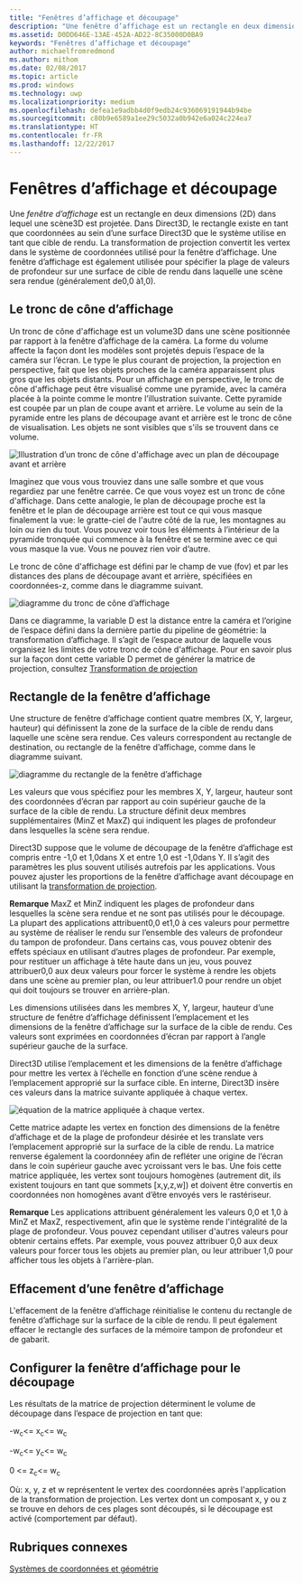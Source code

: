 ```yaml
---
title: "Fenêtres d’affichage et découpage"
description: "Une fenêtre d’affichage est un rectangle en deux dimensions (2D) dans lequel une scène3D est projetée."
ms.assetid: D0DD646E-13AE-452A-AD22-8C35000D0BA9
keywords: "Fenêtres d’affichage et découpage"
author: michaelfromredmond
ms.author: mithom
ms.date: 02/08/2017
ms.topic: article
ms.prod: windows
ms.technology: uwp
ms.localizationpriority: medium
ms.openlocfilehash: defea1e9adbb4d0f9edb24c936069191944b94be
ms.sourcegitcommit: c80b9e6589a1ee29c5032a0b942e6a024c224ea7
ms.translationtype: HT
ms.contentlocale: fr-FR
ms.lasthandoff: 12/22/2017
---
```

# <a name="viewports-and-clipping"></a>Fenêtres d’affichage et découpage


Une *fenêtre d’affichage* est un rectangle en deux dimensions (2D) dans lequel une scène3D est projetée. Dans Direct3D, le rectangle existe en tant que coordonnées au sein d’une surface Direct3D que le système utilise en tant que cible de rendu. La transformation de projection convertit les vertex dans le système de coordonnées utilisé pour la fenêtre d’affichage. Une fenêtre d’affichage est également utilisée pour spécifier la plage de valeurs de profondeur sur une surface de cible de rendu dans laquelle une scène sera rendue (généralement de0,0 à1,0).

## <a name="span-idtheviewingfrustumspanspan-idtheviewingfrustumspanspan-idtheviewingfrustumspanthe-viewing-frustum"></a><span id="The_Viewing_Frustum"></span><span id="the_viewing_frustum"></span><span id="THE_VIEWING_FRUSTUM"></span>Le tronc de cône d’affichage


Un tronc de cône d'affichage est un volume3D dans une scène positionnée par rapport à la fenêtre d’affichage de la caméra. La forme du volume affecte la façon dont les modèles sont projetés depuis l’espace de la caméra sur l’écran. Le type le plus courant de projection, la projection en perspective, fait que les objets proches de la caméra apparaissent plus gros que les objets distants. Pour un affichage en perspective, le tronc de cône d'affichage peut être visualisé comme une pyramide, avec la caméra placée à la pointe comme le montre l’illustration suivante. Cette pyramide est coupée par un plan de coupe avant et arrière. Le volume au sein de la pyramide entre les plans de découpage avant et arrière est le tronc de cône de visualisation. Les objets ne sont visibles que s'ils se trouvent dans ce volume.

![Illustration d’un tronc de cône d'affichage avec un plan de découpage avant et arrière](images/frustum.png)

Imaginez que vous vous trouviez dans une salle sombre et que vous regardiez par une fenêtre carrée. Ce que vous voyez est un tronc de cône d'affichage. Dans cette analogie, le plan de découpage proche est la fenêtre et le plan de découpage arrière est tout ce qui vous masque finalement la vue: le gratte-ciel de l'autre côté de la rue, les montagnes au loin ou rien du tout. Vous pouvez voir tous les éléments à l’intérieur de la pyramide tronquée qui commence à la fenêtre et se termine avec ce qui vous masque la vue. Vous ne pouvez rien voir d’autre.

Le tronc de cône d'affichage est défini par le champ de vue (fov) et par les distances des plans de découpage avant et arrière, spécifiées en coordonnées-z, comme dans le diagramme suivant.

![diagramme du tronc de cône d’affichage](images/fovdiag.png)

Dans ce diagramme, la variable D est la distance entre la caméra et l’origine de l’espace défini dans la dernière partie du pipeline de géométrie: la transformation d’affichage. Il s’agit de l’espace autour de laquelle vous organisez les limites de votre tronc de cône d'affichage. Pour en savoir plus sur la façon dont cette variable D permet de générer la matrice de projection, consultez [Transformation de projection](projection-transform.md)

## <a name="span-idviewportrectanglespanspan-idviewportrectanglespanspan-idviewportrectanglespanviewport-rectangle"></a><span id="Viewport_Rectangle"></span><span id="viewport_rectangle"></span><span id="VIEWPORT_RECTANGLE"></span>Rectangle de la fenêtre d’affichage


Une structure de fenêtre d’affichage contient quatre membres (X, Y, largeur, hauteur) qui définissent la zone de la surface de la cible de rendu dans laquelle une scène sera rendue. Ces valeurs correspondent au rectangle de destination, ou rectangle de la fenêtre d’affichage, comme dans le diagramme suivant.

![diagramme du rectangle de la fenêtre d’affichage](images/destrect.png)

Les valeurs que vous spécifiez pour les membres X, Y, largeur, hauteur sont des coordonnées d’écran par rapport au coin supérieur gauche de la surface de la cible de rendu. La structure définit deux membres supplémentaires (MinZ et MaxZ) qui indiquent les plages de profondeur dans lesquelles la scène sera rendue.

Direct3D suppose que le volume de découpage de la fenêtre d’affichage est compris entre -1,0 et 1,0dans X et entre 1,0 est -1,0dans Y. Il s’agit des paramètres les plus souvent utilisés autrefois par les applications. Vous pouvez ajuster les proportions de la fenêtre d’affichage avant découpage en utilisant la [transformation de projection](projection-transform.md).

**Remarque**   MaxZ et MinZ indiquent les plages de profondeur dans lesquelles la scène sera rendue et ne sont pas utilisés pour le découpage. La plupart des applications attribuent0,0 et1,0 à ces valeurs pour permettre au système de réaliser le rendu sur l’ensemble des valeurs de profondeur du tampon de profondeur. Dans certains cas, vous pouvez obtenir des effets spéciaux en utilisant d’autres plages de profondeur. Par exemple, pour restituer un affichage à tête haute dans un jeu, vous pouvez attribuer0,0 aux deux valeurs pour forcer le système à rendre les objets dans une scène au premier plan, ou leur attribuer1.0 pour rendre un objet qui doit toujours se trouver en arrière-plan.

 

Les dimensions utilisées dans les membres X, Y, largeur, hauteur d’une structure de fenêtre d’affichage définissent l’emplacement et les dimensions de la fenêtre d’affichage sur la surface de la cible de rendu. Ces valeurs sont exprimées en coordonnées d’écran par rapport à l’angle supérieur gauche de la surface.

Direct3D utilise l’emplacement et les dimensions de la fenêtre d’affichage pour mettre les vertex à l’échelle en fonction d’une scène rendue à l’emplacement approprié sur la surface cible. En interne, Direct3D insère ces valeurs dans la matrice suivante appliquée à chaque vertex.

![équation de la matrice appliquée à chaque vertex.](images/vpscale.png)

Cette matrice adapte les vertex en fonction des dimensions de la fenêtre d’affichage et de la plage de profondeur désirée et les translate vers l’emplacement approprié sur la surface de la cible de rendu. La matrice renverse également la coordonnéey afin de refléter une origine de l’écran dans le coin supérieur gauche avec ycroissant vers le bas. Une fois cette matrice appliquée, les vertex sont toujours homogènes (autrement dit, ils existent toujours en tant que sommets \[x,y,z,w\]) et doivent être convertis en coordonnées non homogènes avant d’être envoyés vers le rastériseur.

**Remarque**   Les applications attribuent généralement les valeurs 0,0 et 1,0 à MinZ et MaxZ, respectivement, afin que le système rende l'intégralité de la plage de profondeur. Vous pouvez cependant utiliser d'autres valeurs pour obtenir certains effets. Par exemple, vous pouvez attribuer 0,0 aux deux valeurs pour forcer tous les objets au premier plan, ou leur attribuer 1,0 pour afficher tous les objets à l'arrière-plan.

 

## <a name="span-idclearingaviewportspanspan-idclearingaviewportspanspan-idclearingaviewportspanclearing-a-viewport"></a><span id="Clearing_a_Viewport"></span><span id="clearing_a_viewport"></span><span id="CLEARING_A_VIEWPORT"></span>Effacement d’une fenêtre d’affichage


L'effacement de la fenêtre d’affichage réinitialise le contenu du rectangle de fenêtre d’affichage sur la surface de la cible de rendu. Il peut également effacer le rectangle des surfaces de la mémoire tampon de profondeur et de gabarit.

## <a name="span-idsetuptheviewportforclippingspanspan-idsetuptheviewportforclippingspanspan-idsetuptheviewportforclippingspanset-up-the-viewport-for-clipping"></a><span id="Set_Up_the_Viewport_for_Clipping"></span><span id="set_up_the_viewport_for_clipping"></span><span id="SET_UP_THE_VIEWPORT_FOR_CLIPPING"></span>Configurer la fenêtre d’affichage pour le découpage


Les résultats de la matrice de projection déterminent le volume de découpage dans l’espace de projection en tant que:

-w<sub>c</sub>&lt;= x<sub>c</sub>&lt;= w<sub>c</sub>

-w<sub>c</sub>&lt;= y<sub>c</sub>&lt;= w<sub>c</sub>

0 &lt;= z<sub>c</sub>&lt;= w<sub>c</sub>

Où: x, y, z et w représentent le vertex des coordonnées après l'application de la transformation de projection. Les vertex dont un composant x, y ou z se trouve en dehors de ces plages sont découpés, si le découpage est activé (comportement par défaut).

## <a name="span-idrelated-topicsspanrelated-topics"></a><span id="related-topics"></span>Rubriques connexes


[Systèmes de coordonnées et géométrie](coordinate-systems-and-geometry.md)

 

 




